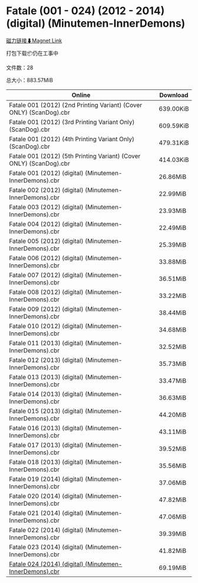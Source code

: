 # Fatale (001 - 024) (2012 - 2014) (digital) (Minutemen-InnerDemons)

[磁力链接⬇Magnet Link](magnet:?xt=urn:btih:b8d48b353a1ce0d167850c618c2588ee82c15a25&dn=Fatale%20%28001%20-%20024%29%20%282012%20-%202014%29%20%28digital%29%20%28Minutemen-InnerDemons%29)

打包下载📦仍在工事中

文件数：28

总大小：883.57MiB

Online | Download
--- | ---
Fatale 001 (2012) (2nd Printing Variant) (Cover ONLY) (ScanDog).cbr | 639.00KiB
Fatale 001 (2012) (3rd Printing Variant Only) (ScanDog).cbr | 609.59KiB
Fatale 001 (2012) (4th Printing Variant Only) (ScanDog).cbr | 479.31KiB
Fatale 001 (2012) (5th Printing Variant) (Cover ONLY) (ScanDog).cbr | 414.03KiB
Fatale 001 (2012) (digital) (Minutemen-InnerDemons).cbr | 26.86MiB
Fatale 002 (2012) (digital) (Minutemen-InnerDemons).cbr | 22.99MiB
Fatale 003 (2012) (digital) (Minutemen-InnerDemons).cbr | 23.93MiB
Fatale 004 (2012) (digital) (Minutemen-InnerDemons).cbr | 22.49MiB
Fatale 005 (2012) (digital) (Minutemen-InnerDemons).cbr | 25.39MiB
Fatale 006 (2012) (digital) (Minutemen-InnerDemons).cbr | 33.88MiB
Fatale 007 (2012) (digital) (Minutemen-InnerDemons).cbr | 36.51MiB
Fatale 008 (2012) (digital) (Minutemen-InnerDemons).cbr | 33.22MiB
Fatale 009 (2012) (digital) (Minutemen-InnerDemons).cbr | 38.44MiB
Fatale 010 (2012) (digital) (Minutemen-InnerDemons).cbr | 34.68MiB
Fatale 011 (2013) (digital) (Minutemen-InnerDemons).cbr | 32.52MiB
Fatale 012 (2013) (digital) (Minutemen-InnerDemons).cbr | 35.73MiB
Fatale 013 (2013) (digital) (Minutemen-InnerDemons).cbr | 33.47MiB
Fatale 014 (2013) (digital) (Minutemen-InnerDemons).cbr | 36.63MiB
Fatale 015 (2013) (digital) (Minutemen-InnerDemons).cbr | 44.20MiB
Fatale 016 (2013) (digital) (Minutemen-InnerDemons).cbr | 43.11MiB
Fatale 017 (2013) (digital) (Minutemen-InnerDemons).cbr | 39.52MiB
Fatale 018 (2013) (digital) (Minutemen-InnerDemons).cbr | 35.56MiB
Fatale 019 (2014) (digital) (Minutemen-InnerDemons).cbr | 37.06MiB
Fatale 020 (2014) (digital) (Minutemen-InnerDemons).cbr | 47.82MiB
Fatale 021 (2014) (digital) (Minutemen-InnerDemons).cbr | 47.06MiB
Fatale 022 (2014) (digital) (Minutemen-InnerDemons).cbr | 39.39MiB
Fatale 023 (2014) (digital) (Minutemen-InnerDemons).cbr | 41.82MiB
[Fatale 024 (2014) (digital) (Minutemen-InnerDemons).cbr](https://github.com/alicewish/markdown/blob/master/comic/Fatale-024-2014-digital-Minutemen-InnerDemons-cbr.md) | 69.19MiB
